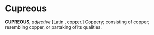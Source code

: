 # Cupreous

**CUPREOUS**, _adjective_ \[Latin , copper.\] Coppery; consisting of copper; resembling copper, or partaking of its qualities.